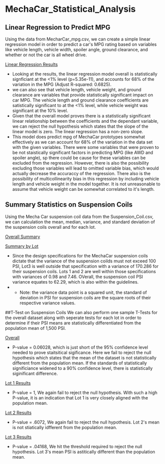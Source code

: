 # MechaCar_Statistical_Analysis

## Linear Regression to Predict MPG 
Using the data from MecharCar_mpg.csv, we can create a simple linear regression model in order to predict a car's MPG rating based on variables like vehicle length, vehicle width, spoiler angle, ground clearance, and whether or not the car is all wheel drive. 

[Linear Regression Results]()

* Looking at the results, the linear regression model overall is statistically signficiant at the <1% level (p=5.35e-11), and accounts for 68% of the variation in the MPG (Adjust R-squared: 0.6825). 
* we can also see that vehicle length, vehicle weight, and ground clearance are variables that provide statistically significant impact on car MPG. The vehicle length and ground clearance coefficients are satistically significant to at the <1% level, while vehicle weight was significant at the 10% level. 
* Given that the overall model proves there is a statistically significant linear relationship between the coefficients and the dependant variable, we can reject the null hypothesis which states that the slope of the linear model is zero. The linear regression has a non-zero slope.  
* This model does predict mpg of MechaCar prototypes somewhat effectively as we can account for 68% of the variation in the data set with the given variables. There were some variables that were proven to be not staistically significant factors in predicting MPG (like AWD and spoiler angle), sp there could be cause for these variables can be excluded from the regression. However, there is also the possibility excluding those variables will lead to omitted variable bias, which would actually decrease the accuraccy of the regression. There also is the possibility of multicollinearity bias in this regression by including vehicle length and vehicle weight in the model together. It is not unreasonable to assume that vehicle weight can be somewhat correlated to it's length. 

## Summary Statistics on Suspension Coils 
Using the Mecha Car suspension coil data from the Suspension_Coil.csv, we can calculation the mean, median, variance, and standard deviation of the suspension coils overall and for each lot. 

[Overall Summary]()

[Summary by Lot]()

* Since the design specifications for the MechaCar suspension coils dictate that the variance of the suspension coilds must not exceed 100 PSI, Lot3 is well outside that specification with a variance of 170.286 for their suspension coils. Lots 1 and 2 are well within those specifications with variances of 0.98 and 7.46. OVerall, the suspension coil PSI variance equates to 62.29, which is also within the guidelines. 
* * Note: the variance data point is a squared unit, the standard of deviation in PSI for suspension coils are the square roots of their respective variance values. 

##T-Test on Suspension Coils
We can also perform one sample T-Tests for the overall dataset along with seperate tests for each lot in order to determine if their PSI means are statistically differentiated from the population mean of 1,500 PSI. 

[Overall]()
* P-value = 0.06028, which is just short of the 95% confidence level needed to prove staitsitical sigificance. Here we fail to reject the null hypothesis which states that the mean of the dataset is not statistically different from the population mean. If the standards of statistically significiance widened to a 90% confidence level, there is statistically siginificant difference. 

[Lot 1 Results]()
* P-value = 1, We again fail to reject the null hypothesis. With such a high P-value, it is an indication that Lot 1 is very closely aligned with the population mean. 

[Lot 2 Results]()
* P-value = .6072, We again fail to reject the null hypothesis. Lot 2's mean is not stiatically idfferent from the population mean. 

[Lot 3 Results]()
* P-value = .04168, We hit the threshold required to reject the null hypothesis. Lot 3's mean PSI is astitically different than the population mean. 
